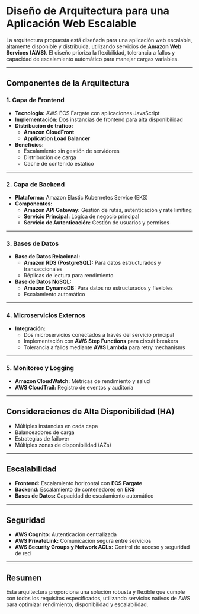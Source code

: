 # **Diseño de Arquitectura para una Aplicación Web Escalable**

La arquitectura propuesta está diseñada para una aplicación web escalable, altamente disponible y distribuida, utilizando servicios de **Amazon Web Services (AWS)**. El diseño prioriza la flexibilidad, tolerancia a fallos y capacidad de escalamiento automático para manejar cargas variables.

---

## **Componentes de la Arquitectura**

### **1. Capa de Frontend**
- **Tecnología:** AWS ECS Fargate con aplicaciones JavaScript  
- **Implementación:** Dos instancias de frontend para alta disponibilidad  
- **Distribución de tráfico:**  
  - **Amazon CloudFront**  
  - **Application Load Balancer**  
- **Beneficios:**  
  - Escalamiento sin gestión de servidores  
  - Distribución de carga  
  - Caché de contenido estático  

---

### **2. Capa de Backend**
- **Plataforma:** Amazon Elastic Kubernetes Service (EKS)  
- **Componentes:**  
  - **Amazon API Gateway:** Gestión de rutas, autenticación y rate limiting  
  - **Servicio Principal:** Lógica de negocio principal  
  - **Servicio de Autenticación:** Gestión de usuarios y permisos  

---

### **3. Bases de Datos**
- **Base de Datos Relacional:**  
  - **Amazon RDS (PostgreSQL):** Para datos estructurados y transaccionales  
  - Réplicas de lectura para rendimiento  
- **Base de Datos NoSQL:**  
  - **Amazon DynamoDB:** Para datos no estructurados y flexibles  
  - Escalamiento automático  

---

### **4. Microservicios Externos**
- **Integración:**  
  - Dos microservicios conectados a través del servicio principal  
  - Implementación con **AWS Step Functions** para circuit breakers  
  - Tolerancia a fallos mediante **AWS Lambda** para retry mechanisms  

---

### **5. Monitoreo y Logging**
- **Amazon CloudWatch:** Métricas de rendimiento y salud  
- **AWS CloudTrail:** Registro de eventos y auditoría  

---

## **Consideraciones de Alta Disponibilidad (HA)**
- Múltiples instancias en cada capa  
- Balanceadores de carga  
- Estrategias de failover  
- Múltiples zonas de disponibilidad (AZs)  

---

## **Escalabilidad**
- **Frontend:** Escalamiento horizontal con **ECS Fargate**  
- **Backend:** Escalamiento de contenedores en **EKS**  
- **Bases de Datos:** Capacidad de escalamiento automático  

---

## **Seguridad**
- **AWS Cognito:** Autenticación centralizada  
- **AWS PrivateLink:** Comunicación segura entre servicios  
- **AWS Security Groups y Network ACLs:** Control de acceso y seguridad de red  

---

## **Resumen**
Esta arquitectura proporciona una solución robusta y flexible que cumple con todos los requisitos especificados, utilizando servicios nativos de AWS para optimizar rendimiento, disponibilidad y escalabilidad.
